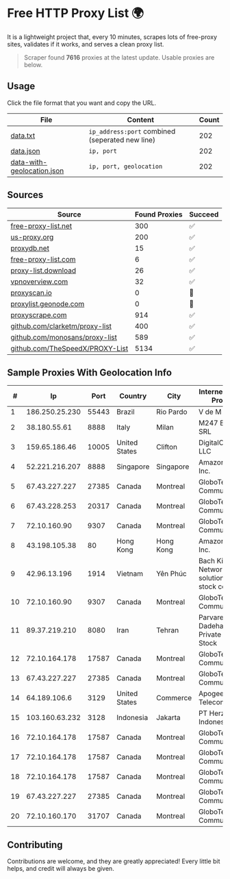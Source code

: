 
# Free HTTP Proxy List 🌍

It is a lightweight project that, every 10 minutes, scrapes lots of free-proxy sites, validates if it works, and serves a clean proxy list.


> Scraper found **7616** proxies at the latest update. Usable proxies are below.

## Usage

Click the file format that you want and copy the URL.


|File|Content|Count|
|----|-------|-----|
|[data.txt](https://raw.githubusercontent.com/themiralay/Proxy-List-World/master/data.txt)|`ip_address:port` combined (seperated new line)|202|
|[data.json](https://raw.githubusercontent.com/themiralay/Proxy-List-World/master/data.json)|`ip, port`|202|
|[data-with-geolocation.json](https://raw.githubusercontent.com/themiralay/Proxy-List-World/master/data-with-geolocation.json)|`ip, port, geolocation`|202|

## Sources

|Source|Found Proxies|Succeed|
|------|-------------|-------|
|[free-proxy-list.net](https://free-proxy-list.net)|300|✅|
|[us-proxy.org](https://www.us-proxy.org)|200|✅|
|[proxydb.net](http://proxydb.net)|15|✅|
|[free-proxy-list.com](https://free-proxy-list.com/?page=&port=&type%5B%5D=http&type%5B%5D=https&up_time=0&search=Search)|6|✅|
|[proxy-list.download](https://www.proxy-list.download/HTTP)|26|✅|
|[vpnoverview.com](https://vpnoverview.com/privacy/anonymous-browsing/free-proxy-servers)|32|✅|
|[proxyscan.io](https://www.proxyscan.io)|0|🚫|
|[proxylist.geonode.com](https://proxylist.geonode.com/api/proxy-list?limit=300&page=1&sort_by=lastChecked&sort_type=desc&protocols=http,https)|0|🚫|
|[proxyscrape.com](https://api.proxyscrape.com/v2/?request=displayproxies&protocol=http&timeout=10000&country=all&ssl=all&anonymity=all)|914|✅|
|[github.com/clarketm/proxy-list](https://raw.githubusercontent.com/clarketm/proxy-list/master/proxy-list-raw.txt)|400|✅|
|[github.com/monosans/proxy-list](https://raw.githubusercontent.com/monosans/proxy-list/main/proxies/http.txt)|589|✅|
|[github.com/TheSpeedX/PROXY-List](https://raw.githubusercontent.com/TheSpeedX/PROXY-List/master/http.txt)|5134|✅|


## Sample Proxies With Geolocation Info

|#|Ip|Port|Country|City|Internet Service Provider|
|-|--|----|-------|----|-------------------------|
|1|186.250.25.230|55443|Brazil|Rio Pardo|V de M Vargas|
|2|38.180.55.61|8888|Italy|Milan|M247 Europe SRL|
|3|159.65.186.46|10005|United States|Clifton|DigitalOcean, LLC|
|4|52.221.216.207|8888|Singapore|Singapore|Amazon.com, Inc.|
|5|67.43.227.227|27385|Canada|Montreal|GloboTech Communications|
|6|67.43.228.253|20317|Canada|Montreal|GloboTech Communications|
|7|72.10.160.90|9307|Canada|Montreal|GloboTech Communications|
|8|43.198.105.38|80|Hong Kong|Hong Kong|Amazon.com, Inc.|
|9|42.96.13.196|1914|Vietnam|Yên Phúc|Bach Kim Network solutions Join stock company|
|10|72.10.160.90|9307|Canada|Montreal|GloboTech Communications|
|11|89.37.219.210|8080|Iran|Tehran|Parvaresh Dadeha Co. Private Joint Stock|
|12|72.10.164.178|17587|Canada|Montreal|GloboTech Communications|
|13|67.43.227.227|27385|Canada|Montreal|GloboTech Communications|
|14|64.189.106.6|3129|United States|Commerce|Apogee Telecom Inc.|
|15|103.160.63.232|3128|Indonesia|Jakarta|PT Herza Digital Indonesia|
|16|72.10.164.178|17587|Canada|Montreal|GloboTech Communications|
|17|72.10.164.178|17587|Canada|Montreal|GloboTech Communications|
|18|72.10.164.178|17587|Canada|Montreal|GloboTech Communications|
|19|67.43.227.227|27385|Canada|Montreal|GloboTech Communications|
|20|72.10.160.170|31707|Canada|Montreal|GloboTech Communications|



## Contributing

Contributions are welcome, and they are greatly appreciated! Every
little bit helps, and credit will always be given.

